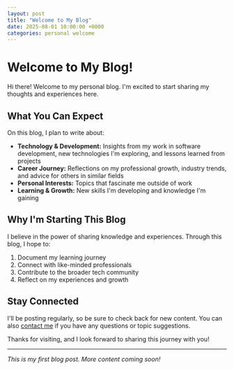 ```yaml
---
layout: post
title: "Welcome to My Blog"
date: 2025-08-01 10:00:00 +0000
categories: personal welcome
---
```


# Welcome to My Blog!

Hi there! Welcome to my personal blog. I'm excited to start sharing my thoughts and experiences here.

## What You Can Expect

On this blog, I plan to write about:

- **Technology & Development:** Insights from my work in software development, new technologies I'm exploring, and lessons learned from projects
- **Career Journey:** Reflections on my professional growth, industry trends, and advice for others in similar fields
- **Personal Interests:** Topics that fascinate me outside of work
- **Learning & Growth:** New skills I'm developing and knowledge I'm gaining

## Why I'm Starting This Blog

I believe in the power of sharing knowledge and experiences. Through this blog, I hope to:

1. Document my learning journey
2. Connect with like-minded professionals
3. Contribute to the broader tech community
4. Reflect on my experiences and growth

## Stay Connected

I'll be posting regularly, so be sure to check back for new content. You can also [contact me](/contact/) if you have any questions or topic suggestions.

Thanks for visiting, and I look forward to sharing this journey with you!

---

*This is my first blog post. More content coming soon!*
